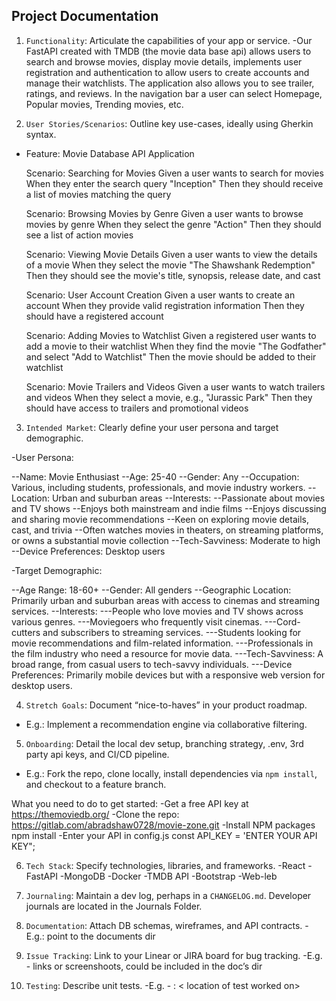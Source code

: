 ## Project Documentation

1. `Functionality`: Articulate the capabilities of your app or service.
-Our FastAPI created with TMDB (the movie data base api) allows users to search and browse movies,
display movie details, implements user registration and authentication to allow users to create
accounts and manage their watchlists.
The application also allows you to see trailer, ratings, and reviews.
In the navigation bar a user can select
Homepage, Popular movies, Trending movies, etc.



2. `User Stories/Scenarios`: Outline key use-cases, ideally using Gherkin syntax.

- Feature: Movie Database API Application

  Scenario: Searching for Movies
    Given a user wants to search for movies
    When they enter the search query "Inception"
    Then they should receive a list of movies matching the query

  Scenario: Browsing Movies by Genre
    Given a user wants to browse movies by genre
    When they select the genre "Action"
    Then they should see a list of action movies

  Scenario: Viewing Movie Details
    Given a user wants to view the details of a movie
    When they select the movie "The Shawshank Redemption"
    Then they should see the movie's title, synopsis, release date, and cast

  Scenario: User Account Creation
    Given a user wants to create an account
    When they provide valid registration information
    Then they should have a registered account

  Scenario: Adding Movies to Watchlist
    Given a registered user wants to add a movie to their watchlist
    When they find the movie "The Godfather" and select "Add to Watchlist"
    Then the movie should be added to their watchlist


  Scenario: Movie Trailers and Videos
    Given a user wants to watch trailers and videos
    When they select a movie, e.g., "Jurassic Park"
    Then they should have access to trailers and promotional videos



3. `Intended Market`: Clearly define your user persona and target demographic.

-User Persona:

--Name: Movie Enthusiast
--Age: 25-40
--Gender: Any
--Occupation: Various, including students, professionals, and movie industry workers.
--Location: Urban and suburban areas
--Interests:
--Passionate about movies and TV shows
--Enjoys both mainstream and indie films
--Enjoys discussing and sharing movie recommendations
--Keen on exploring movie details, cast, and trivia
--Often watches movies in theaters, on streaming platforms, or owns a substantial movie collection
--Tech-Savviness: Moderate to high
--Device Preferences:  Desktop users

-Target Demographic:

--Age Range: 18-60+
--Gender: All genders
--Geographic Location: Primarily urban and suburban areas with access to cinemas and streaming services.
--Interests:
---People who love movies and TV shows across various genres.
---Moviegoers who frequently visit cinemas.
---Cord-cutters and subscribers to streaming services.
---Students looking for movie recommendations and film-related information.
---Professionals in the film industry who need a resource for movie data.
---Tech-Savviness: A broad range, from casual users to tech-savvy individuals.
---Device Preferences: Primarily mobile devices but with a responsive web version for desktop users.



4. `Stretch Goals`: Document “nice-to-haves” in your product roadmap.
- E.g.: Implement a recommendation engine via collaborative filtering.


5. `Onboarding`: Detail the local dev setup, branching strategy, .env, 3rd party api keys, and CI/CD pipeline.
- E.g.: Fork the repo, clone locally, install dependencies via `npm install`, and checkout to a feature branch.

What you need to do to get started:
-Get a free API key at https://themoviedb.org/
-Clone the repo:
    https://gitlab.com/abradshaw0728/movie-zone.git
-Install NPM packages
    npm install
-Enter your API in config.js
    const API_KEY = 'ENTER YOUR API KEY";



6. `Tech Stack`: Specify technologies, libraries, and frameworks.
-React
-FastAPI
-MongoDB
-Docker
-TMDB API
-Bootstrap
-Web-leb


7. `Journaling`: Maintain a dev log, perhaps in a `CHANGELOG.md`.
Developer journals are located in the Journals Folder.

8. `Documentation`: Attach DB schemas, wireframes, and API contracts.
-E.g.: point to the documents dir


9. `Issue Tracking`: Link to your Linear or JIRA board for bug tracking.
-E.g. - links or screenshoots, could be included in the doc’s dir


10. `Testing`: Describe unit tests.
-E.g. - <student name> : < location of test worked on>
